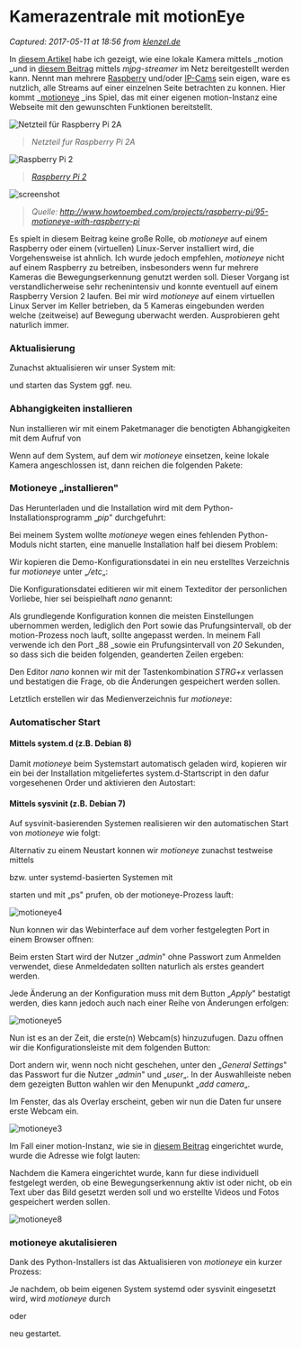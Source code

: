 # Kamerazentrale mit motionEye

_Captured: 2017-05-11 at 18:56 from [klenzel.de](https://klenzel.de/3689)_

In [diesem Artikel](https://klenzel.de/3691) habe ich gezeigt, wie eine lokale Kamera mittels _motion _und in [diesem Beitrag](https://klenzel.de/3779) mittels _mjpg-streamer_ im Netz bereitgestellt werden kann. Nennt man mehrere [Raspberry](https://klenzel.de/empfehlung/raspberry-pi-2) und/oder [IP-Cams](https://klenzel.de/empfehlung/ipkamera-dlink-932l) sein eigen, ware es nutzlich, alle Streams auf einer einzelnen Seite betrachten zu konnen. Hier kommt _[motioneye](https://github.com/ccrisan/motioneye) _ins Spiel, das mit einer eigenen motion-Instanz eine Webseite mit den gewunschten Funktionen bereitstellt.

![Netzteil für Raspberry Pi 2A](https://klenzel.de/wp-content/uploads/2015/02/netzteil2a.png)

> _Netzteil fur Raspberry Pi 2A_

![Raspberry Pi 2](https://klenzel.de/wp-content/uploads/2015/02/rbp2.jpg)

> _[Raspberry Pi 2](https://klenzel.de/empfehlung/raspberry-pi-2)_

![screenshot](https://klenzel.de/wp-content/uploads/2015/11/screenshot-300x147.png)

> _Quelle: http://www.howtoembed.com/projects/raspberry-pi/95-motioneye-with-raspberry-pi_

Es spielt in diesem Beitrag keine große Rolle, ob _motioneye_ auf einem Raspberry oder einem (virtuellen) Linux-Server installiert wird, die Vorgehensweise ist ahnlich. Ich wurde jedoch empfehlen, _motioneye_ nicht auf einem Raspberry zu betreiben, insbesonders wenn fur mehrere Kameras die Bewegungserkennung genutzt werden soll. Dieser Vorgang ist verstandlicherweise sehr rechenintensiv und konnte eventuell auf einem Raspberry Version 2 laufen. Bei mir wird _motioneye_ auf einem virtuellen Linux Server im Keller betrieben, da 5 Kameras eingebunden werden welche (zeitweise) auf Bewegung uberwacht werden. Ausprobieren geht naturlich immer.

### Aktualisierung

Zunachst aktualisieren wir unser System mit:

und starten das System ggf. neu.

### Abhangigkeiten installieren

Nun installieren wir mit einem Paketmanager die benotigten Abhangigkeiten mit dem Aufruf von

Wenn auf dem System, auf dem wir _motioneye_ einsetzen, keine lokale Kamera angeschlossen ist, dann reichen die folgenden Pakete:

### Motioneye „installieren"

Das Herunterladen und die Installation wird mit dem Python-Installationsprogramm „_pip_" durchgefuhrt:

Bei meinem System wollte _motioneye_ wegen eines fehlenden Python-Moduls nicht starten, eine manuelle Installation half bei diesem Problem:

Wir kopieren die Demo-Konfigurationsdatei in ein neu erstelltes Verzeichnis fur _motioneye_ unter „_/etc_„:

Die Konfigurationsdatei editieren wir mit einem Texteditor der personlichen Vorliebe, hier sei beispielhaft _nano_ genannt:

Als grundlegende Konfiguration konnen die meisten Einstellungen ubernommen werden, lediglich den Port sowie das Prufungsintervall, ob der motion-Prozess noch lauft, sollte angepasst werden. In meinem Fall verwende ich den Port _88 _sowie ein Prufungsintervall von _20_ Sekunden, so dass sich die beiden folgenden, geanderten Zeilen ergeben:

Den Editor _nano_ konnen wir mit der Tastenkombination _STRG+x_ verlassen und bestatigen die Frage, ob die Änderungen gespeichert werden sollen.

Letztlich erstellen wir das Medienverzeichnis fur _motioneye_:

### Automatischer Start

#### Mittels system.d (z.B. Debian 8)

Damit _motioneye_ beim Systemstart automatisch geladen wird, kopieren wir ein bei der Installation mitgeliefertes system.d-Startscript in den dafur vorgesehenen Order und aktivieren den Autostart:

#### Mittels sysvinit (z.B. Debian 7)

Auf sysvinit-basierenden Systemen realisieren wir den automatischen Start von _motioneye_ wie folgt:

Alternativ zu einem Neustart konnen wir _motioneye_ zunachst testweise mittels

bzw. unter systemd-basierten Systemen mit

starten und mit „ps" prufen, ob der motioneye-Prozess lauft:

![motioneye4](https://klenzel.de/wp-content/uploads/2015/11/motioneye4-300x53.png)

Nun konnen wir das Webinterface auf dem vorher festgelegten Port in einem Browser offnen:

Beim ersten Start wird der Nutzer „_admin_" ohne Passwort zum Anmelden verwendet, diese Anmeldedaten sollten naturlich als erstes geandert werden.

Jede Änderung an der Konfiguration muss mit dem Button „_Apply_" bestatigt werden, dies kann jedoch auch nach einer Reihe von Änderungen erfolgen:

![motioneye5](https://klenzel.de/wp-content/uploads/2015/11/motioneye5-300x223.png)

Nun ist es an der Zeit, die erste(n) Webcam(s) hinzuzufugen. Dazu offnen wir die Konfigurationsleiste mit dem folgenden Button:

Dort andern wir, wenn noch nicht geschehen, unter den „_General Settings_" das Passwort fur die Nutzer „_admin_" und „_user_„. In der Auswahlleiste neben dem gezeigten Button wahlen wir den Menupunkt „_add camera_„.

Im Fenster, das als Overlay erscheint, geben wir nun die Daten fur unsere erste Webcam ein.

![motioneye3](https://klenzel.de/wp-content/uploads/2015/11/motioneye3.png)

Im Fall einer motion-Instanz, wie sie in [diesem Beitrag](https://klenzel.de/3691) eingerichtet wurde, wurde die Adresse wie folgt lauten:

Nachdem die Kamera eingerichtet wurde, kann fur diese individuell festgelegt werden, ob eine Bewegungserkennung aktiv ist oder nicht, ob ein Text uber das Bild gesetzt werden soll und wo erstellte Videos und Fotos gespeichert werden sollen.

![motioneye8](https://klenzel.de/wp-content/uploads/2015/11/motioneye8-167x300.png)

### motioneye akutalisieren

Dank des Python-Installers ist das Aktualisieren von _motioneye_ ein kurzer Prozess:

Je nachdem, ob beim eigenen System systemd oder sysvinit eingesetzt wird, wird _motioneye_ durch

oder

neu gestartet.
